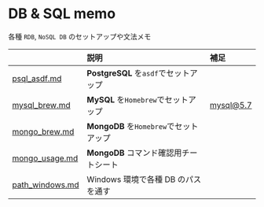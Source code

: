# DB &amp; SQL memo

各種 `RDB`, `NoSQL DB` のセットアップや文法メモ

|                                                                                          | 説明                                   | 補足      |
| :--------------------------------------------------------------------------------------- | :------------------------------------- | :-------- |
| [psql_asdf.md](https://github.com/miolab/db_memo_to_self/blob/master/psql_asdf.md)       | **PostgreSQL** を`asdf`でセットアップ  |           |
| [mysql_brew.md](https://github.com/miolab/db_memo_to_self/blob/master/mysql_brew.md)     | **MySQL** を`Homebrew`でセットアップ   | mysql@5.7 |
| [mongo_brew.md](https://github.com/miolab/db_memo_to_self/blob/master/mongo_brew.md)     | **MongoDB** を`Homebrew`でセットアップ |           |
| [mongo_usage.md](https://github.com/miolab/db_memo_to_self/blob/master/mongo_usage.md)   | **MongoDB** コマンド確認用チートシート |           |
| [path_windows.md](https://github.com/miolab/db_memo_to_self/blob/master/path_windows.md) | Windows 環境で各種 DB のパスを通す     |           |
